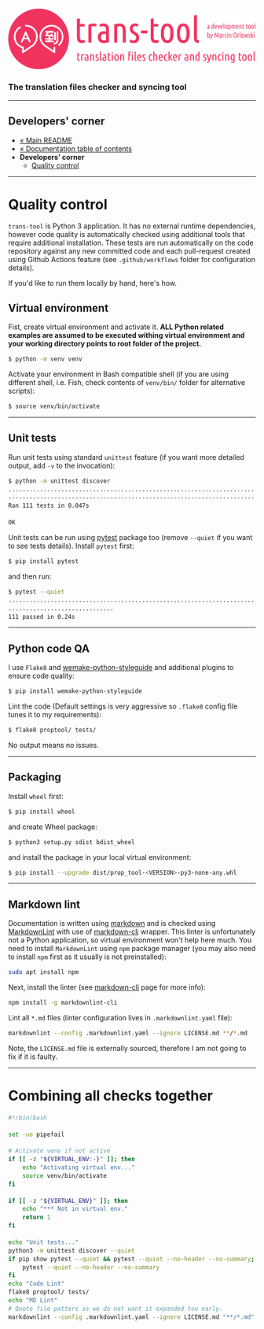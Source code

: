 ![trans-tool logo](../artwork/trans-tool-logo.png)

### The translation files checker and syncing tool ###

---

## Developers' corner ##

* [« Main README](../README.md)
* [« Documentation table of contents](README.md)
* **Developers' corner**
  * [Quality control](#quality-control)

---

# Quality control #

`trans-tool` is Python 3 application. It has no external runtime dependencies, however code quality
is automatically checked using additional tools that require additional installation. These tests
are run automatically on the code repository against any new committed code and each pull-request
created using Github Actions feature (see `.github/workflows` folder for configuration details).

If you'd like to run them locally by hand, here's how.

## Virtual environment ##

Fist, create virtual environment and activate it. **ALL Python related examples are assumed to be
executed withing virtual environment and your working directory points to root folder of the
project.**

```bash
$ python -m venv venv
```

Activate your environment in Bash compatible shell (if you are using different shell, i.e. Fish,
check contents of `venv/bin/` folder for alternative scripts):

```bash
$ source venv/bin/activate
```

---

## Unit tests ##

Run unit tests using standard `unittest` feature (if you want more detailed output, add `-v` to the
invocation):

```bash
$ python -m unittest discover
...............................................................................................................
----------------------------------------------------------------------
Ran 111 tests in 0.047s

OK
```

Unit tests can be run using [pytest](https://pytest.org/) package too (remove `--quiet` if you want
to see tests details). Install `pytest` first:

```bash
$ pip install pytest
```

and then run:

```bash
$ pytest --quiet
................................................................................. [ 72%]
..............................                                                    [100%]
111 passed in 0.24s
```

---

## Python code QA ##

I use `Flake8` and [wemake-python-styleguide](https://wemake-python-stylegui.de/en/latest/) and
additional plugins to ensure code
quality:

```bash
$ pip install wemake-python-styleguide
```

Lint the code (Default settings is very aggressive so `.flake8` config file tunes it to my
requirements):

```bash
$ flake8 proptool/ tests/
```

No output means no issues.

---

## Packaging ##

Install `wheel` first:

```bash
$ pip install wheel
```

and create Wheel package:

```bash
$ python3 setup.py sdist bdist_wheel
```

and install the package in your local virtual environment:

```bash
$ pip install --upgrade dist/prop_tool-<VERSION>-py3-none-any.whl
```

---

## Markdown lint ##

Documentation is written using [markdown](https://en.wikipedia.org/wiki/Markdown) and is checked
using [MarkdownLint](https://github.com/DavidAnson/markdownlint) with use
of [markdown-cli](https://github.com/igorshubovych/markdownlint-cli) wrapper. This linter is
unfortunately not a Python application, so virtual environment won't help here much. You need to
install `MarkdownLint` using `npm` package manager (you may also need to install `npm` first as it
usually is not preinstalled):

```bash
sudo apt install npm
```

Next, install the linter (see [markdown-cli](https://github.com/igorshubovych/markdownlint-cli) page
for more info):

```bash
npm install -g markdownlint-cli
```

Lint all `*.md` files (linter configuration lives in `.markdownlint.yaml` file):

```bash
markdownlint --config .markdownlint.yaml --ignore LICENSE.md **/*.md
```

Note, the `LICENSE.md` file is externally sourced, therefore I am not going to fix if it is faulty.

---

# Combining all checks together #

```bash
#!/bin/bash

set -uo pipefail

# Activate venv if not active
if [[ -z "${VIRTUAL_ENV:-}" ]]; then
    echo "Activating virtual env..."
    source venv/bin/activate
fi

if [[ -z "${VIRTUAL_ENV}" ]]; then
    echo "*** Not in virtual env."
    return 1
fi

echo "Unit tests..."
python3 -m unittest discover --quiet
if pip show pytest --quiet && pytest --quiet --no-header --no-summary;
    pytest --quiet --no-header --no-summary
fi
echo "Code Lint"
flake8 proptool/ tests/
echo "MD Lint"
# Quote file patters as we do not want it expanded too early.
markdownlint --config .markdownlint.yaml --ignore LICENSE.md "**/*.md"
```
